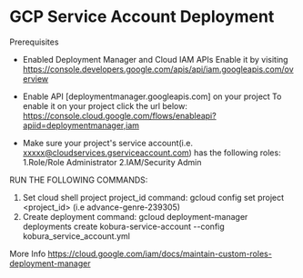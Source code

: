# GCP Service Account Deployment
Prerequisites
- Enabled Deployment Manager and Cloud IAM APIs
  Enable it by visiting https://console.developers.google.com/apis/api/iam.googleapis.com/overview
  
- Enable API [deploymentmanager.googleapis.com] on your project
  To enable it on your project click the url below:
  https://console.cloud.google.com/flows/enableapi?apiid=deploymentmanager,iam

- Make sure your project's service account(i.e. xxxxx@cloudservices.gserviceaccount.com) has the following roles:
   1.Role/Role Administrator
   2.IAM/Security Admin
   
RUN THE FOLLOWING COMMANDS:
1. Set cloud shell project project_id
   command:  gcloud config set project <project_id> (i.e advance-genre-239305)
2. Create deployment
   command: gcloud deployment-manager deployments create kobura-service-account --config kobura_service_account.yml
   

More Info
https://cloud.google.com/iam/docs/maintain-custom-roles-deployment-manager
